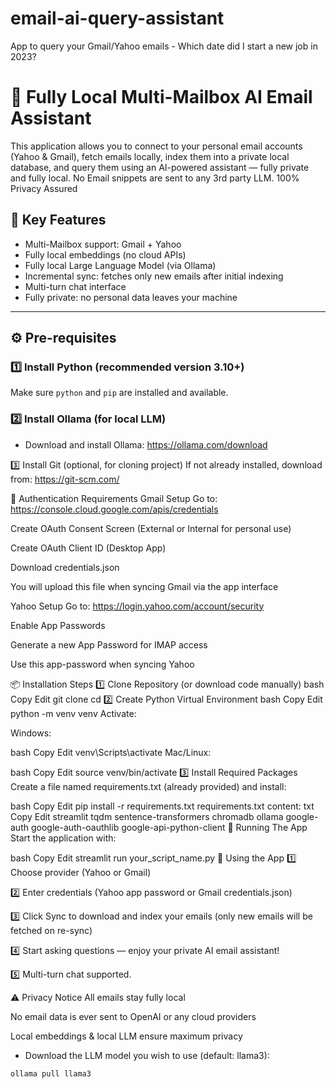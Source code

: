# email-ai-query-assistant
App to query your Gmail/Yahoo emails - Which date did I start a new job in 2023?

# 📧 Fully Local Multi-Mailbox AI Email Assistant

This application allows you to connect to your personal email accounts (Yahoo & Gmail), fetch emails locally, index them into a private local database, and query them using an AI-powered assistant — fully private and fully local.
No Email snippets are sent to any 3rd party LLM. 100% Privacy Assured

## 🔐 Key Features

- Multi-Mailbox support: Gmail + Yahoo
- Fully local embeddings (no cloud APIs)
- Fully local Large Language Model (via Ollama)
- Incremental sync: fetches only new emails after initial indexing
- Multi-turn chat interface
- Fully private: no personal data leaves your machine

---

## ⚙️ Pre-requisites

### 1️⃣ Install Python (recommended version 3.10+)

Make sure `python` and `pip` are installed and available.

### 2️⃣ Install Ollama (for local LLM)

- Download and install Ollama: https://ollama.com/download

3️⃣ Install Git (optional, for cloning project)
If not already installed, download from: https://git-scm.com/

🔑 Authentication Requirements
Gmail Setup
Go to: https://console.cloud.google.com/apis/credentials

Create OAuth Consent Screen (External or Internal for personal use)

Create OAuth Client ID (Desktop App)

Download credentials.json

You will upload this file when syncing Gmail via the app interface

Yahoo Setup
Go to: https://login.yahoo.com/account/security

Enable App Passwords

Generate a new App Password for IMAP access

Use this app-password when syncing Yahoo

📦 Installation Steps
1️⃣ Clone Repository (or download code manually)
bash
Copy
Edit
git clone <your-repo-url>
cd <your-repo-directory>
2️⃣ Create Python Virtual Environment
bash
Copy
Edit
python -m venv venv
Activate:

Windows:

bash
Copy
Edit
venv\Scripts\activate
Mac/Linux:

bash
Copy
Edit
source venv/bin/activate
3️⃣ Install Required Packages
Create a file named requirements.txt (already provided) and install:

bash
Copy
Edit
pip install -r requirements.txt
requirements.txt content:
txt
Copy
Edit
streamlit
tqdm
sentence-transformers
chromadb
ollama
google-auth
google-auth-oauthlib
google-api-python-client
🚀 Running The App
Start the application with:

bash
Copy
Edit
streamlit run your_script_name.py
🧠 Using the App
1️⃣ Choose provider (Yahoo or Gmail)

2️⃣ Enter credentials (Yahoo app password or Gmail credentials.json)

3️⃣ Click Sync to download and index your emails (only new emails will be fetched on re-sync)

4️⃣ Start asking questions — enjoy your private AI email assistant!

5️⃣ Multi-turn chat supported.

⚠ Privacy Notice
All emails stay fully local

No email data is ever sent to OpenAI or any cloud providers

Local embeddings & local LLM ensure maximum privacy
- Download the LLM model you wish to use (default: llama3):

```bash
ollama pull llama3


